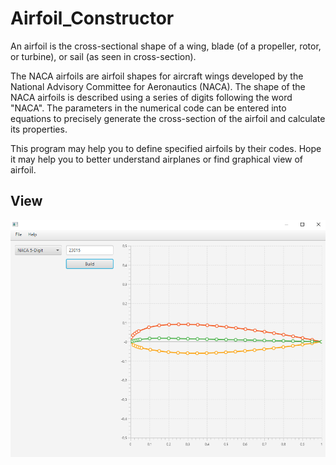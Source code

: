 # Airfoil_Constructor

An airfoil is the cross-sectional shape of a wing, blade (of a propeller, rotor, or turbine), or sail (as seen in cross-section).

The NACA airfoils are airfoil shapes for aircraft wings developed by the National Advisory Committee for Aeronautics (NACA). The shape of the NACA airfoils is described using a series of digits following the word &quot;NACA&quot;. The parameters in the numerical code can be entered into equations to precisely generate the cross-section of the airfoil and calculate its properties.

This program may help you to define specified airfoils by their codes. Hope it may help you to better understand airplanes or find graphical view of airfoil.

## View
![](https://github.com/barlo921/barlo921/blob/4d2852f6b46b1c3aae41f5f6552e57e1c847d824/assets/airfoil_constructor/airfoil_constructor.png)
